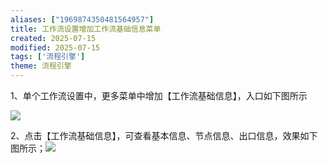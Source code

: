```yaml
---
aliases: ["1969874350481564957"]
title: 工作流设置增加工作流基础信息菜单
created: 2025-07-15
modified: 2025-07-15
tags: ['流程引擎']
theme: 流程引擎
---
```


1、单个工作流设置中，更多菜单中增加【工作流基础信息】，入口如下图所示

![](https://myhelpdoc.oss-cn-heyuan.aliyuncs.com/mdimages/280da6acc6fa6121b1e5117e7cc493ee.jpg)

2、点击【工作流基础信息】，可查看基本信息、节点信息、出口信息，效果如下图所示；![](https://myhelpdoc.oss-cn-heyuan.aliyuncs.com/mdimages/d206ec9db84070bbdcc3a71bf0bc2d90.jpg)

